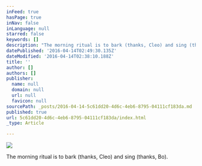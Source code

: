 ```yaml
---
inFeed: true
hasPage: true
inNav: false
inLanguage: null
starred: false
keywords: []
description: "The morning ritual is to bark (thanks, Cleo) and sing (thanks, Bo).\_"
datePublished: '2016-04-14T02:49:30.135Z'
dateModified: '2016-04-14T02:38:10.188Z'
title: ''
author: []
authors: []
publisher:
  name: null
  domain: null
  url: null
  favicon: null
sourcePath: _posts/2016-04-14-5c61dd20-4d6c-4eb6-8795-04111cf183da.md
published: true
url: 5c61dd20-4d6c-4eb6-8795-04111cf183da/index.html
_type: Article

---
```

![](https://the-grid-user-content.s3-us-west-2.amazonaws.com/ec044860-1bca-4e41-8dd6-a1e385094f92.jpg)

The morning ritual is to bark (thanks, Cleo) and sing (thanks, Bo).
